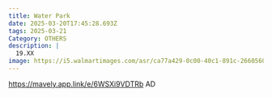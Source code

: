 ```yaml
---
title: Water Park
date: 2025-03-20T17:45:28.693Z
tags: 2025-03-21
Category: OTHERS
description: |
  19.XX
image: https://i5.walmartimages.com/asr/ca77a429-0c00-40c1-891c-266056027d15.b7793b22632c77777b9becb714a68f9d.jpeg?odnHeight=2000&odnWidth=2000&odnBg=FFFFFF
---
```

https://mavely.app.link/e/6WSXi9VDTRb   AD